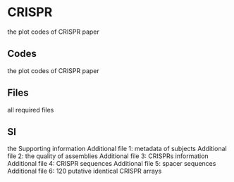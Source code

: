 # CRISPR
the plot codes of CRISPR paper

## Codes
the plot codes of CRISPR paper 
## Files
all required files

## SI
the Supporting information
Additional file 1: metadata of subjects
Additional file 2: the quality of assemblies
Additional file 3: CRISPRs information
Additional file 4: CRISPR sequences
Additional file 5: spacer sequences
Additional file 6: 120 putative identical CRISPR arrays
